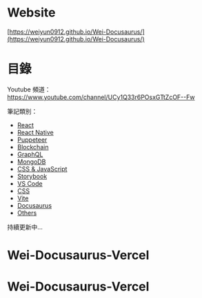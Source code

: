 # Website

[https://weiyun0912.github.io/Wei-Docusaurus/](https://weiyun0912.github.io/Wei-Docusaurus/)


# 目錄

Youtube 頻道：
https://www.youtube.com/channel/UCy1Q33r6POsxGTtZcOF--Fw

筆記類別：
- [React](https://weiyun0912.github.io/Wei-Docusaurus/docs/category/react)
- [React Native](https://weiyun0912.github.io/Wei-Docusaurus/docs/category/react-native)
- [Puppeteer](https://weiyun0912.github.io/Wei-Docusaurus/docs/category/puppeteer)
- [Blockchain](https://weiyun0912.github.io/Wei-Docusaurus/docs/category/blockchain)
- [GraphQL](https://weiyun0912.github.io/Wei-Docusaurus/docs/category/graphql)
- [MongoDB](https://weiyun0912.github.io/Wei-Docusaurus/docs/category/mongodb)
- [CSS & JavaScript](https://weiyun0912.github.io/Wei-Docusaurus/docs/category/css--javascript)
- [Storybook](https://weiyun0912.github.io/Wei-Docusaurus/docs/category/storybook)
- [VS Code](https://weiyun0912.github.io/Wei-Docusaurus/docs/category/vs-code)
- [CSS](https://weiyun0912.github.io/Wei-Docusaurus/docs/category/css)
- [Vite](https://weiyun0912.github.io/Wei-Docusaurus/docs/category/vite)
- [Docusaurus](https://weiyun0912.github.io/Wei-Docusaurus/docs/category/docusaurus)
- [Others](https://weiyun0912.github.io/Wei-Docusaurus/docs/category/others)

持續更新中...

# Wei-Docusaurus-Vercel
# Wei-Docusaurus-Vercel
